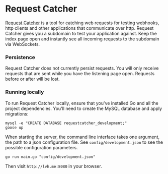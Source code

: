 Request Catcher
===============

[Request Catcher](http://requestcatcher.com) is a tool for catching web requests for testing webhooks, http clients and other applications that communicate over http. Request Catcher gives you a subdomain to test your application against. Keep the index page open and instantly see all incoming requests to the subdomain via WebSockets.

### Persistence

Request Catcher does not currently persist requests. You will only receive requests that are sent while you have the listening page open. Requests before or after will be lost.

### Running locally

To run Request Catcher locally, ensure that you've installed Go and all the project dependencies. You'll need to create the MySQL database and apply migrations:

```
mysql -e "CREATE DATABASE requestcatcher_development;"
goose up
```

When starting the server, the command line interface takes one argument, the path to a json configuration file. See `config/development.json` to see the possible configuration parameters.

`go run main.go "config/development.json"`

Then visit `http://lvh.me:8080` in your browser.

